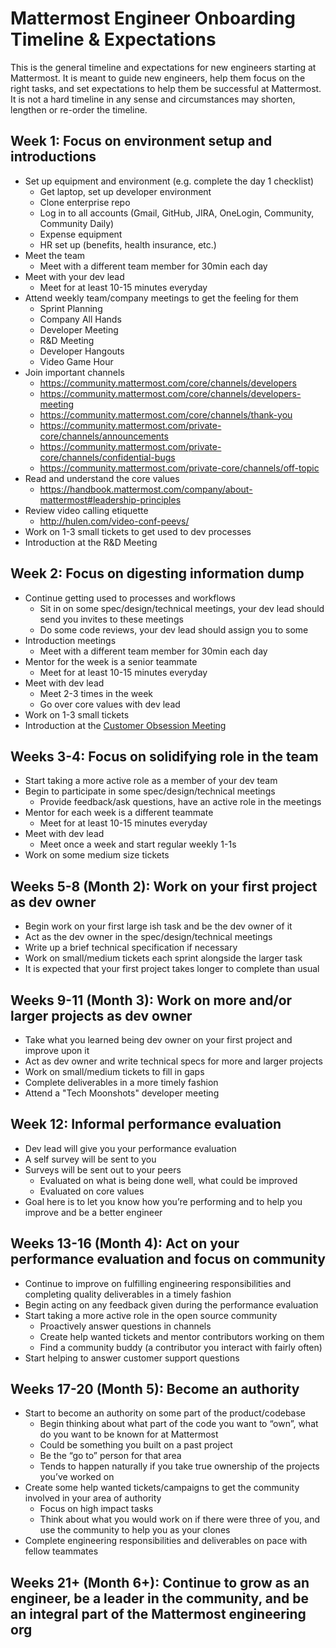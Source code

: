 # Mattermost Engineer Onboarding Timeline & Expectations

This is the general timeline and expectations for new engineers starting at Mattermost. It is meant to guide new engineers, help them focus on the right tasks, and set expectations to help them be successful at Mattermost. It is not a hard timeline in any sense and circumstances may shorten, lengthen or re-order the timeline.

## Week 1: Focus on environment setup and introductions

* Set up equipment and environment (e.g. complete the day 1 checklist)
  * Get laptop, set up developer environment
  * Clone enterprise repo
  * Log in to all accounts (Gmail, GitHub, JIRA, OneLogin, Community, Community Daily)
  * Expense equipment
  * HR set up (benefits, health insurance, etc.)
* Meet the team
  * Meet with a different team member for 30min each day
* Meet with your dev lead
  * Meet for at least 10-15 minutes everyday
* Attend weekly team/company meetings to get the feeling for them
  * Sprint Planning
  * Company All Hands
  * Developer Meeting
  * R&D Meeting
  * Developer Hangouts
  * Video Game Hour
* Join important channels
  * https://community.mattermost.com/core/channels/developers
  * https://community.mattermost.com/core/channels/developers-meeting
  * https://community.mattermost.com/core/channels/thank-you
  * https://community.mattermost.com/private-core/channels/announcements
  * https://community.mattermost.com/private-core/channels/confidential-bugs
  * https://community.mattermost.com/private-core/channels/off-topic
* Read and understand the core values
  * https://handbook.mattermost.com/company/about-mattermost#leadership-principles
* Review video calling etiquette
  * http://hulen.com/video-conf-peevs/
* Work on 1-3 small tickets to get used to dev processes
* Introduction at the R&D Meeting

## Week 2: Focus on digesting information dump

* Continue getting used to processes and workflows
  * Sit in on some spec/design/technical meetings, your dev lead should send you invites to these meetings
  * Do some code reviews, your dev lead should assign you to some
* Introduction meetings
  * Meet with a different team member for 30min each day
* Mentor for the week is a senior teammate
  * Meet for at least 10-15 minutes everyday
* Meet with dev lead
  * Meet 2-3 times in the week
  * Go over core values with dev lead
* Work on 1-3 small tickets
* Introduction at the [Customer Obsession Meeting](https://handbook.mattermost.com/operations/operations/company-cadence#customer-obsession-meeting-aka-com)

## Weeks 3-4: Focus on solidifying role in the team

* Start taking a more active role as a member of your dev team
* Begin to participate in some spec/design/technical meetings
  * Provide feedback/ask questions, have an active role in the meetings
* Mentor for each week is a different teammate
  * Meet for at least 10-15 minutes everyday
* Meet with dev lead
  * Meet once a week and start regular weekly 1-1s
* Work on some medium size tickets

## Weeks 5-8 (Month 2): Work on your first project as dev owner

* Begin work on your first large ish task and be the dev owner of it
* Act as the dev owner in the spec/design/technical meetings
* Write up a brief technical specification if necessary
* Work on small/medium tickets each sprint alongside the larger task
* It is expected that your first project takes longer to complete than usual

## Weeks 9-11 (Month 3): Work on more and/or larger projects as dev owner

* Take what you learned being dev owner on your first project and improve upon it
* Act as dev owner and write technical specs for more and larger projects
* Work on small/medium tickets to fill in gaps
* Complete deliverables in a more timely fashion
* Attend a "Tech Moonshots" developer meeting

## Week 12: Informal performance evaluation

* Dev lead will give you your performance evaluation
* A self survey will be sent to you
* Surveys will be sent out to your peers
  * Evaluated on what is being done well, what could be improved
  * Evaluated on core values
* Goal here is to let you know how you’re performing and to help you improve and be a better engineer

## Weeks 13-16 (Month 4): Act on your performance evaluation and focus on community

* Continue to improve on fulfilling engineering responsibilities and completing quality deliverables in a timely fashion
* Begin acting on any feedback given during the performance evaluation
* Start taking a more active role in the open source community
  * Proactively answer questions in channels
  * Create help wanted tickets and mentor contributors working on them
  * Find a community buddy (a contributor you interact with fairly often)
* Start helping to answer customer support questions

## Weeks 17-20 (Month 5): Become an authority

* Start to become an authority on some part of the product/codebase
  * Begin thinking about what part of the code you want to “own”, what do you want to be known for at Mattermost
  * Could be something you built on a past project
  * Be the “go to” person for that area
  * Tends to happen naturally if you take true ownership of the projects you’ve worked on
* Create some help wanted tickets/campaigns to get the community involved in your area of authority
  * Focus on high impact tasks
  * Think about what you would work on if there were three of you, and use the community to help you as your clones
* Complete engineering responsibilities and deliverables on pace with fellow teammates

## Weeks 21+ (Month 6+): Continue to grow as an engineer, be a leader in the community, and be an integral part of the Mattermost engineering org
